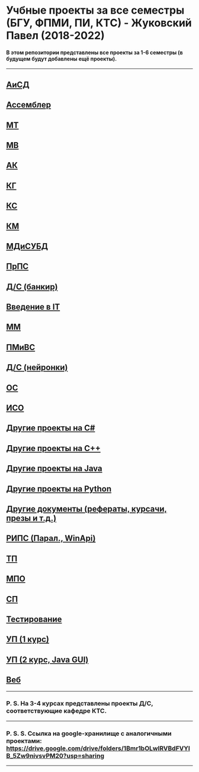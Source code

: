 Учбные проекты за все семестры (БГУ, ФПМИ, ПИ, КТС) - Жуковский Павел (2018-2022)
===
#### В этом репозитории представлены все проекты за 1-6 семестры (в будущем будут добавлены ещё проекты).
---
[АиСД](https://github.com/Shist/Zhukouski_Pavel_BSU_Projects/tree/master/Algorithms%20and%20data%20structures)
---
[Ассемблер](https://github.com/Shist/Zhukouski_Pavel_BSU_Projects/tree/master/Assembler)
---
[МТ](https://github.com/Shist/Zhukouski_Pavel_BSU_Projects/tree/master/Broadcast%20methods)
---
[МВ](https://github.com/Shist/Zhukouski_Pavel_BSU_Projects/tree/master/Calculation%20methods)
---
[АК](https://github.com/Shist/Zhukouski_Pavel_BSU_Projects/tree/master/Computer%20architecture)
---
[КГ](https://github.com/Shist/Zhukouski_Pavel_BSU_Projects/tree/master/Computer%20graphics)
---
[КС](https://github.com/Shist/Zhukouski_Pavel_BSU_Projects/tree/master/Computer%20networks%20(Cisco))
---
[КМ](https://github.com/Shist/Zhukouski_Pavel_BSU_Projects/tree/master/Cryptographic%20methods)
---
[МДиСУБД](https://github.com/Shist/Zhukouski_Pavel_BSU_Projects/tree/master/Data%20models%20and%20DBMS)
---
[ПрПС](https://github.com/Shist/Zhukouski_Pavel_BSU_Projects/tree/master/Design%20of%20software%20systems)
---
[Д/С (банкир)](https://github.com/Shist/Zhukouski_Pavel_BSU_Projects/tree/master/Development%20of%20client-server%20applications%20(DS))
---
[Введение в IT](https://github.com/Shist/Zhukouski_Pavel_BSU_Projects/tree/master/Introduction%20to%20IT)
---
[ММ](https://github.com/Shist/Zhukouski_Pavel_BSU_Projects/tree/master/Math%20modeling)
---
[ПМиВС](https://github.com/Shist/Zhukouski_Pavel_BSU_Projects/tree/master/Mobile%20and%20Embedded%20Systems%20Programming)
---
[Д/С (нейронки)](https://github.com/Shist/Zhukouski_Pavel_BSU_Projects/tree/master/Neural%20networks%20(DS))
---
[ОС](https://github.com/Shist/Zhukouski_Pavel_BSU_Projects/tree/master/OS%20(WinApi))
---
[ИСО](https://github.com/Shist/Zhukouski_Pavel_BSU_Projects/tree/master/Operations%20research%20(ISO))
---
[Другие проекты на C#](https://github.com/Shist/Zhukouski_Pavel_BSU_Projects/tree/master/Other%20Programming%20(C%23))
---
[Другие проекты на C++](https://github.com/Shist/Zhukouski_Pavel_BSU_Projects/tree/master/Other%20Programming%20(C%2B%2B))
---
[Другие проекты на Java](https://github.com/Shist/Zhukouski_Pavel_BSU_Projects/tree/master/Other%20Programming%20(Java))
---
[Другие проекты на Python](https://github.com/Shist/Zhukouski_Pavel_BSU_Projects/tree/master/Other%20Programming%20(Python))
---
[Другие документы (рефераты, курсачи, презы и т.д.)](https://github.com/Shist/Zhukouski_Pavel_BSU_Projects/tree/master/Other%20documents)
---
[РИПС (Парал., WinApi)](https://github.com/Shist/Zhukouski_Pavel_BSU_Projects/tree/master/Parallel%20systems%20(WinApi))
---
[ТП](https://github.com/Shist/Zhukouski_Pavel_BSU_Projects/tree/master/Programming%20technologies)
---
[МПО](https://github.com/Shist/Zhukouski_Pavel_BSU_Projects/tree/master/Software%20management)
---
[СП](https://github.com/Shist/Zhukouski_Pavel_BSU_Projects/tree/master/System%20Programming%20(WinApi))
---
[Тестирование](https://github.com/Shist/Zhukouski_Pavel_BSU_Projects/tree/master/Testing%20and%20software%20quality%20assessment)
---
[УП (1 курс)](https://github.com/Shist/Zhukouski_Pavel_BSU_Projects/tree/master/UP%20(Educational%20practice))
---
[УП (2 курс, Java GUI)](https://github.com/Shist/Zhukouski_Pavel_BSU_Projects/tree/master/UP%20on%20Java%20(Educational%20practice%20on%20Java))
---
[Веб](https://github.com/Shist/Zhukouski_Pavel_BSU_Projects/tree/master/Web-programming)
---
---
### P. S. На 3-4 курсах представлены проекты Д/С, соответствующие кафедре КТС.
---
### P. S. S. Ссылка на google-хранилище с аналогичными проектами: https://drive.google.com/drive/folders/1Bmr1bOLwlRVBdFVYIB_5Zw9nivsvPM20?usp=sharing
---
